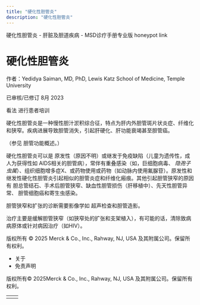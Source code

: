 ```yaml
---
title: "硬化性胆管炎"
description: "硬化性胆管炎"
---
```


﻿硬化性胆管炎 \- 肝脏及胆道疾病 \- MSD诊疗手册专业版 honeypot link

# 硬化性胆管炎

作者：Yedidya Saiman, MD, PhD, Lewis Katz School of Medicine, Temple University

已审核/已修订 8月 2023

看法 进行患者培训

硬化性胆管炎是一种慢性胆汁淤积综合征，特点为肝内外胆管斑片状炎症、纤维化和狭窄。疾病进展导致胆管消失，引起肝硬化、肝功能衰竭甚至胆管癌。

（参见 胆管功能概述。）

硬化性胆管炎可以是 原发性（原因不明）或继发于免疫缺陷（儿童为遗传性，成人为获得性如 AIDS相关的胆管病），常伴有重叠感染（如，巨细胞病毒、 _隐孢子虫属_）、组织细胞增多症X、或药物使用或药物（如动脉内使用氟脲苷）。原发性和继发性硬化性胆管炎引起相似的胆管炎症和纤维化瘢痕。其他引起胆管狭窄的原因有 胆总管结石、手术后胆管狭窄、缺血性胆管损伤（肝移植中）、先天性胆管异常、 胆管细胞癌和寄生虫感染。

胆管狭窄和扩张的诊断需要影像学如 超声检查和胆管造影。

治疗主要是缓解胆管狭窄（如狭窄处的扩张和支架植入），有可能的话，清除致病病原体或针对病因治疗（如HIV）。



版权所有 © 2025
Merck & Co., Inc., Rahway, NJ, USA 及其附属公司。保留所有权利。

- 关于
- 免责声明

版权所有© 2025Merck & Co., Inc., Rahway, NJ, USA 及其附属公司。保留所有权利。

|     |     |
| --- | --- |
|  |  |